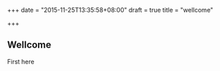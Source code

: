 +++
date = "2015-11-25T13:35:58+08:00"
draft = true
title = "wellcome"

+++

## Wellcome

First here
